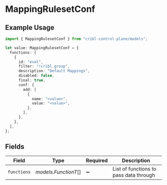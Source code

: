 # MappingRulesetConf

## Example Usage

```typescript
import { MappingRulesetConf } from "cribl-control-plane/models";

let value: MappingRulesetConf = {
  functions: [
    {
      id: "eval",
      filter: "!cribl.group",
      description: "Default Mappings",
      disabled: false,
      final: true,
      conf: {
        add: [
          {
            name: "<value>",
            value: "<value>",
          },
        ],
      },
    },
  ],
};
```

## Fields

| Field                                  | Type                                   | Required                               | Description                            |
| -------------------------------------- | -------------------------------------- | -------------------------------------- | -------------------------------------- |
| `functions`                            | *models.FunctionT*[]                   | :heavy_minus_sign:                     | List of functions to pass data through |
